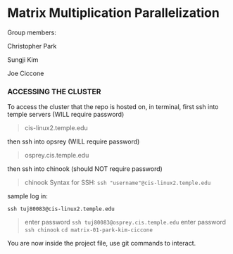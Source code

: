# Matrix Multiplication Parallelization

Group members:

Christopher Park

Sungji Kim

Joe Ciccone

### ACCESSING THE CLUSTER

To access the cluster that the repo is hosted on, 
in terminal, first ssh into temple servers (WILL require password)
>cis-linux2.temple.edu

then ssh into opsrey (WILL require password)
>osprey.cis.temple.edu

then ssh into chinook (should NOT require password)
>chinook
Syntax for SSH:
`ssh "username"@cis-linux2.temple.edu`

sample log in:

`ssh tuj80083@cis-linux2.temple.edu`
>enter password
`ssh tuj80083@osprey.cis.temple.edu`
>enter password
`ssh chinook`
`cd matrix-01-park-kim-ciccone`

You are now inside the project file, use git commands to interact.
